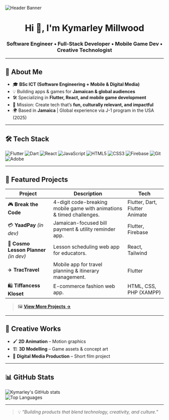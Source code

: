 <!-- Banner -->
![Header Banner](https://your-image-link-here)  
<!-- Tip: Use a wide banner showing your dev style or brand -->

<h1 align="center">Hi 👋, I'm Kymarley Millwood</h1>
<h3 align="center">Software Engineer • Full-Stack Developer • Mobile Game Dev • Creative Technologist</h3>

---

## 🚀 About Me
- 🎓 **BSc ICT (Software Engineering + Mobile & Digital Media)**  
- 💡 Building apps & games for **Jamaican & global audiences**  
- 🛠 Specializing in **Flutter, React, and mobile game development**  
- 🎯 Mission: Create tech that’s **fun, culturally relevant, and impactful**  
- 🌍 Based in **Jamaica** | Global experience via J-1 program in the USA (2025)

---

## 🛠 Tech Stack
![Flutter](https://img.shields.io/badge/Flutter-02569B?style=for-the-badge&logo=flutter&logoColor=white)
![Dart](https://img.shields.io/badge/Dart-0175C2?style=for-the-badge&logo=dart&logoColor=white)
![React](https://img.shields.io/badge/React-20232A?style=for-the-badge&logo=react&logoColor=61DAFB)
![JavaScript](https://img.shields.io/badge/JavaScript-323330?style=for-the-badge&logo=javascript&logoColor=F7DF1E)
![HTML5](https://img.shields.io/badge/HTML5-E34F26?style=for-the-badge&logo=html5&logoColor=white)
![CSS3](https://img.shields.io/badge/CSS3-1572B6?style=for-the-badge&logo=css3&logoColor=white)
![Firebase](https://img.shields.io/badge/Firebase-FFCA28?style=for-the-badge&logo=firebase&logoColor=black)
![Git](https://img.shields.io/badge/Git-F05032?style=for-the-badge&logo=git&logoColor=white)
![Adobe](https://img.shields.io/badge/Adobe%20Suite-FF0000?style=for-the-badge&logo=adobe&logoColor=white)

---

## 📌 Featured Projects
| Project | Description | Tech |
| ------- | ----------- | ---- |
| 🎮 **Break the Code** | 4-digit code-breaking mobile game with animations & timed challenges. | Flutter, Dart, Flutter Animate |
| 💳 **YaadPay** *(in dev)* | Jamaican-focused bill payment & utility reminder app. | Flutter, Firebase |
| 📅 **Cosmo Lesson Planner** *(in dev)* | Lesson scheduling web app for educators. | React, Tailwind |
| ✈️ **TracTravel** | Mobile app for travel planning & itinerary management. | Flutter |
| 🛍 **Tiffancess Kloset** | E-commerce fashion web app. | HTML, CSS, PHP (XAMPP) |

> 🖼 **[View More Projects →](https://github.com/Goldii?tab=repositories)**

---

## 🎨 Creative Works
- 🖌 **2D Animation** – Motion graphics  
- 🏗 **3D Modelling** – Game assets & concept art  
- 🎥 **Digital Media Production** – Short film project  

---

## 📊 GitHub Stats
![Kymarley's GitHub stats](https://github-readme-stats.vercel.app/api?username=Goldii&show_icons=true&theme=radical)  
![Top Languages](https://github-readme-stats.vercel.app/api/top-langs/?username=Goldii&layout=compact&theme=radical)

---

> 💡 *“Building products that blend technology, creativity, and culture.”*
